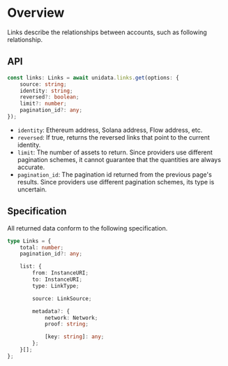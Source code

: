 # Overview

<Logos type="Links" />

Links describe the relationships between accounts, such as following relationship.

## API

```ts
const links: Links = await unidata.links.get(options: {
    source: string;
    identity: string;
    reversed?: boolean;
    limit?: number;
    pagination_id?: any;
});
```

-   `identity`: Ethereum address, Solana address, Flow address, etc.
-   `reversed`: If true, returns the reversed links that point to the current identity.
-   `limit`: The number of assets to return. Since providers use different pagination schemes, it cannot guarantee that the quantities are always accurate.
-   `pagination_id`: The pagination id returned from the previous page's results. Since providers use different pagination schemes, its type is uncertain.

## Specification

All returned data conform to the following specification.

```ts
type Links = {
    total: number;
    pagination_id?: any;

    list: {
        from: InstanceURI;
        to: InstanceURI;
        type: LinkType;

        source: LinkSource;

        metadata?: {
            network: Network;
            proof: string;

            [key: string]: any;
        };
    }[];
};
```
